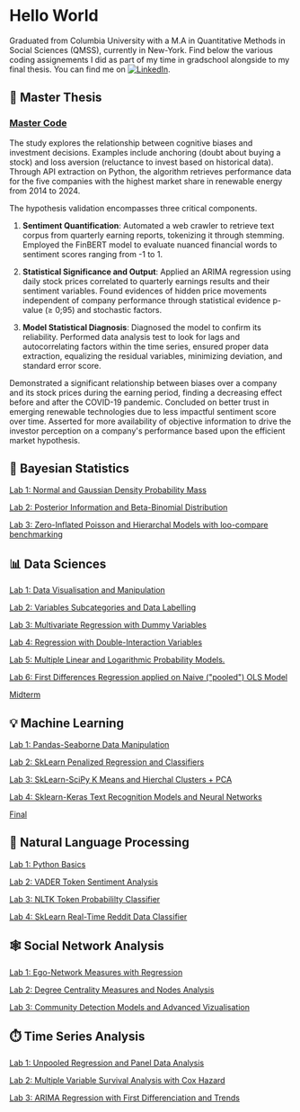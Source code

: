 #  Hello World 
Graduated from Columbia University with a M.A in Quantitative Methods in Social Sciences (QMSS), currently in New-York. Find below the various coding assignements I did as part of my time in gradschool alongside to my final thesis. You can find me on [![LinkedIn][3.2]][2]. 


## 📖 Master Thesis

###                     [Master Code](Master%20Thesis)

The study explores the relationship between cognitive biases and investment decisions. Examples include anchoring (doubt about buying a stock) and loss aversion (reluctance to invest based on historical data). Through API extraction on Python, the algorithm retrieves performance data for the five companies with the highest market share in renewable energy from 2014 to 2024.

The hypothesis validation encompasses three critical components.

1) **Sentiment Quantification**: Automated a web crawler to retrieve text corpus from quarterly earning reports, tokenizing it through stemming. Employed the FinBERT model to evaluate nuanced financial words to sentiment scores ranging from -1 to 1.
   
3) **Statistical Significance and Output**: Applied an ARIMA regression using daily stock prices correlated to quarterly earnings results and their sentiment variables. Found evidences of hidden price movements independent of company performance through statistical evidence p-value (≥ 0;95) and stochastic factors.

4) **Model Statistical Diagnosis**: Diagnosed the model to confirm its reliability. Performed data analysis test to look for lags and autocorrelating factors within the time series, ensured proper data extraction, equalizing the residual variables, minimizing deviation, and standard error score.

Demonstrated a significant relationship between biases over a company and its stock prices during the earning period, finding a decreasing effect before and after the COVID-19 pandemic. Concluded on better trust in emerging renewable technologies due to less impactful sentiment score over time. Asserted for more availability of objective information to drive the investor perception on a company's performance based upon the efficient market hypothesis.


## 📜 Bayesian Statistics

[Lab 1: Normal and Gaussian Density Probability Mass](Bayesian%20Statistics/Lab%201)

[Lab 2: Posterior Information and Beta-Binomial Distribution](Bayesian%20Statistics/Lab%202)

[Lab 3: Zero-Inflated Poisson and Hierarchal Models with loo-compare benchmarking](Bayesian%20Statistics/Lab%203)




## 📊 Data Sciences 

[Lab 1: Data Visualisation and Manipulation](Data%20Science/Lab%201)

[Lab 2: Variables Subcategories and Data Labelling](Data%20Science/Lab%202)

[Lab 3: Multivariate Regression with Dummy Variables](Data%20Science/Lab%203)

[Lab 4: Regression with Double-Interaction Variables](Data%20Science/Lab%204)

[Lab 5: Multiple Linear and Logarithmic Probability Models.](Data%20Science/Lab%205)

[Lab 6: First Differences Regression applied on Naive ("pooled") OLS Model](Data%20Science/Lab%206)

[Midterm](Data%20Science/Midterm)




## 💡 Machine Learning 

[Lab 1: Pandas-Seaborne Data Manipulation ](Machine%20Learning/lab%201.ipynb)

[Lab 2: SkLearn Penalized Regression and Classifiers ](Machine%20Learning/Lab%202)

[Lab 3: SkLearn-SciPy K Means and Hierchal Clusters + PCA ](Machine%20Learning/Lab%203.ipynb)

[Lab 4: Sklearn-Keras Text Recognition Models and Neural Networks](Machine%20Learning/lab%204.ipynb)

[Final](Machine%20Learning/Final.ipynb)




## 🤖 Natural Language Processing 

[Lab 1: Python Basics](Natural%20Language%20Processing/Lab%201)

[Lab 2: VADER Token Sentiment Analysis](Natural%20Language%20Processing/Lab%202)

[Lab 3: NLTK Token Probabililty Classifier](Natural%20Language%20Processing/Lab%203)

[Lab 4: SkLearn Real-Time Reddit Data Classifier](Natural%20Language%20Processing/Lab%204)


## 🕸️ Social Network Analysis

[Lab 1: Ego-Network Measures with Regression](Social%20Network%20Analysis/Lab%201)

[Lab 2: Degree Centrality Measures and Nodes Analysis](Social%20Network%20Analysis/Lab%202)

[Lab 3: Community Detection Models and Advanced Vizualisation](Social%20Network%20Analysis/Lab%203)


## ⏱️ Time Series Analysis 

[Lab 1: Unpooled Regression and Panel Data Analysis](https://github.com/Raeus1901/QMSS/blob/721043e9eb1d4b8ee75f368c9c2a451d762a2ed9/Time%20Series%20Analysis%20/Lab%201)

[Lab 2: Multiple Variable Survival Analysis with Cox Hazard](https://github.com/Raeus1901/QMSS/blob/4f8d3114fd35298bf884c8ac945140e46e28ee71/Time%20Series%20Analysis%20/Lab%202)

[Lab 3: ARIMA Regression with First Differenciation and Trends](https://github.com/Raeus1901/QMSS/blob/4f8d3114fd35298bf884c8ac945140e46e28ee71/Time%20Series%20Analysis%20/Lab%203)








[3.2]: https://raw.githubusercontent.com/MartinHeinz/MartinHeinz/master/linkedin-3-16.png (LinkedIn icon without padding)
[2]: https://www.linkedin.com/in/jean-treves-bbaa91257
